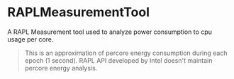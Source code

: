 # RAPLMeasurementTool
A RAPL Measurement tool used to analyze power consumption to cpu usage per core.
> This is an approximation of percore energy consumption during each epoch (1 second).
> RAPL API developed by Intel doesn't maintain percore energy analysis.


